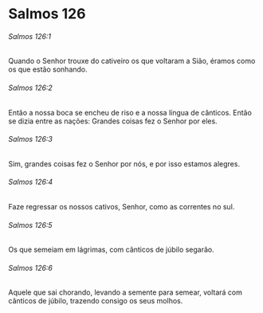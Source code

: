 # Salmos 126

###### Salmos 126:1

Quando o Senhor trouxe do cativeiro os que voltaram a Sião, éramos como os que estão sonhando.

###### Salmos 126:2

Então a nossa boca se encheu de riso e a nossa língua de cânticos. Então se dizia entre as nações: Grandes coisas fez o Senhor por eles.

###### Salmos 126:3

Sim, grandes coisas fez o Senhor por nós, e por isso estamos alegres.

###### Salmos 126:4

Faze regressar os nossos cativos, Senhor, como as correntes no sul.

###### Salmos 126:5

Os que semeiam em lágrimas, com cânticos de júbilo segarão.

###### Salmos 126:6

Aquele que sai chorando, levando a semente para semear, voltará com cânticos de júbilo, trazendo consigo os seus molhos.

